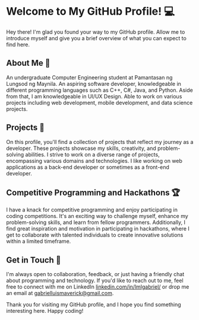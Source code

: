 # Welcome to My GitHub Profile! 💻

Hey there! I'm glad you found your way to my GitHub profile. Allow me to introduce myself and give you a brief overview of what you can expect to find here.

## About Me 👋

An undergraduate Computer Engineering student at Pamantasan ng Lungsod ng Maynila. An aspiring software developer, knowledgeable in different programming languages such as C++, C#, Java, and Python. Aside from that, I am knowledgeable in UI/UX Design. Able to work on various projects including web development, mobile development, and data science projects.

## Projects 📝

On this profile, you'll find a collection of projects that reflect my journey as a developer. These projects showcase my skills, creativity, and problem-solving abilities. I strive to work on a diverse range of projects, encompassing various domains and technologies. I like working on web applications as a back-end developer or sometimes as a front-end developer.

## Competitive Programming and Hackathons 🏆

I have a knack for competitive programming and enjoy participating in coding competitions. It's an exciting way to challenge myself, enhance my problem-solving skills, and learn from fellow programmers. Additionally, I find great inspiration and motivation in participating in hackathons, where I get to collaborate with talented individuals to create innovative solutions within a limited timeframe.

## Get in Touch 📧

I'm always open to collaboration, feedback, or just having a friendly chat about programming and technology. If you'd like to reach out to me, feel free to connect with me on LinkedIn [linkedin.com/in/lmlgabriel/](https://www.linkedin.com/in/lmlgabriel/) or drop me an email at gabrielluismaverick@gmail.com.

Thank you for visiting my GitHub profile, and I hope you find something interesting here. Happy coding!
